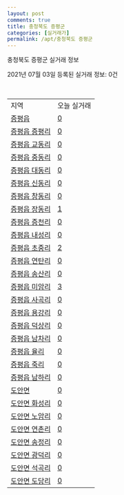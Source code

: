 ```yaml
---
layout: post
comments: true
title: 충청북도 증평군
categories: [실거래가]
permalink: /apt/충청북도 증평군
---
```


충청북도 증평군 실거래 정보

2021년 07월 03일 등록된 실거래 정보: 0건

<script type="text/javascript">
  google.charts.load('current', {'packages':['corechart']});
  google.charts.setOnLoadCallback(drawChart);

  function drawChart() {
    var data = google.visualization.arrayToDataTable([['거래일', '매매', '전월세', '전매'], ['20-07', 33, 140, 18], ['20-08', 283, 25, 1], ['20-09', 124, 48, 1], ['20-10', 41, 40, 5], ['20-11', 44, 43, 1], ['20-12', 43, 24, 10], ['21-01', 44, 11, 3], ['21-02', 33, 16, 10], ['21-03', 61, 20, 5], ['21-04', 57, 22, 17], ['21-05', 42, 20, 16], ['21-06', 25, 10, 10]]);

    var options = {
      title: '최근 유형별 거래량 추이',
      legend: { position: 'bottom' }
    };

    var chart = new google.visualization.LineChart(document.getElementById('columnchart_material'));
    chart.draw(data, (options));
  }
</script>

<div id="columnchart_material" style="width: 95%; margin-left: -35px"></div>
<br>
<table class="sortable">
  <tr>
    <td>지역</td>
    <td>오늘 실거래</td>
  </tr>

  
  <tr class="item">
    <td><a href="충청북도 증평군 증평읍">증평읍</a></td>
    <td><a href="충청북도 증평군 증평읍">0</a></td>
  </tr>
    

  <tr class="item">
    <td><a href="충청북도 증평군 증평읍 증평리">증평읍 증평리</a></td>
    <td><a href="충청북도 증평군 증평읍 증평리">0</a></td>
  </tr>
    

  <tr class="item">
    <td><a href="충청북도 증평군 증평읍 교동리">증평읍 교동리</a></td>
    <td><a href="충청북도 증평군 증평읍 교동리">0</a></td>
  </tr>
    

  <tr class="item">
    <td><a href="충청북도 증평군 증평읍 중동리">증평읍 중동리</a></td>
    <td><a href="충청북도 증평군 증평읍 중동리">0</a></td>
  </tr>
    

  <tr class="item">
    <td><a href="충청북도 증평군 증평읍 대동리">증평읍 대동리</a></td>
    <td><a href="충청북도 증평군 증평읍 대동리">0</a></td>
  </tr>
    

  <tr class="item">
    <td><a href="충청북도 증평군 증평읍 신동리">증평읍 신동리</a></td>
    <td><a href="충청북도 증평군 증평읍 신동리">0</a></td>
  </tr>
    

  <tr class="item">
    <td><a href="충청북도 증평군 증평읍 창동리">증평읍 창동리</a></td>
    <td><a href="충청북도 증평군 증평읍 창동리">0</a></td>
  </tr>
    

  <tr class="item">
    <td><a href="충청북도 증평군 증평읍 장동리">증평읍 장동리</a></td>
    <td><a href="충청북도 증평군 증평읍 장동리">1</a></td>
  </tr>
    

  <tr class="item">
    <td><a href="충청북도 증평군 증평읍 증천리">증평읍 증천리</a></td>
    <td><a href="충청북도 증평군 증평읍 증천리">0</a></td>
  </tr>
    

  <tr class="item">
    <td><a href="충청북도 증평군 증평읍 내성리">증평읍 내성리</a></td>
    <td><a href="충청북도 증평군 증평읍 내성리">0</a></td>
  </tr>
    

  <tr class="item">
    <td><a href="충청북도 증평군 증평읍 초중리">증평읍 초중리</a></td>
    <td><a href="충청북도 증평군 증평읍 초중리">2</a></td>
  </tr>
    

  <tr class="item">
    <td><a href="충청북도 증평군 증평읍 연탄리">증평읍 연탄리</a></td>
    <td><a href="충청북도 증평군 증평읍 연탄리">0</a></td>
  </tr>
    

  <tr class="item">
    <td><a href="충청북도 증평군 증평읍 송산리">증평읍 송산리</a></td>
    <td><a href="충청북도 증평군 증평읍 송산리">0</a></td>
  </tr>
    

  <tr class="item">
    <td><a href="충청북도 증평군 증평읍 미암리">증평읍 미암리</a></td>
    <td><a href="충청북도 증평군 증평읍 미암리">3</a></td>
  </tr>
    

  <tr class="item">
    <td><a href="충청북도 증평군 증평읍 사곡리">증평읍 사곡리</a></td>
    <td><a href="충청북도 증평군 증평읍 사곡리">0</a></td>
  </tr>
    

  <tr class="item">
    <td><a href="충청북도 증평군 증평읍 용강리">증평읍 용강리</a></td>
    <td><a href="충청북도 증평군 증평읍 용강리">0</a></td>
  </tr>
    

  <tr class="item">
    <td><a href="충청북도 증평군 증평읍 덕상리">증평읍 덕상리</a></td>
    <td><a href="충청북도 증평군 증평읍 덕상리">0</a></td>
  </tr>
    

  <tr class="item">
    <td><a href="충청북도 증평군 증평읍 남차리">증평읍 남차리</a></td>
    <td><a href="충청북도 증평군 증평읍 남차리">0</a></td>
  </tr>
    

  <tr class="item">
    <td><a href="충청북도 증평군 증평읍 율리">증평읍 율리</a></td>
    <td><a href="충청북도 증평군 증평읍 율리">0</a></td>
  </tr>
    

  <tr class="item">
    <td><a href="충청북도 증평군 증평읍 죽리">증평읍 죽리</a></td>
    <td><a href="충청북도 증평군 증평읍 죽리">0</a></td>
  </tr>
    

  <tr class="item">
    <td><a href="충청북도 증평군 증평읍 남하리">증평읍 남하리</a></td>
    <td><a href="충청북도 증평군 증평읍 남하리">0</a></td>
  </tr>
    

  <tr class="item">
    <td><a href="충청북도 증평군 도안면">도안면</a></td>
    <td><a href="충청북도 증평군 도안면">0</a></td>
  </tr>
    

  <tr class="item">
    <td><a href="충청북도 증평군 도안면 화성리">도안면 화성리</a></td>
    <td><a href="충청북도 증평군 도안면 화성리">0</a></td>
  </tr>
    

  <tr class="item">
    <td><a href="충청북도 증평군 도안면 노암리">도안면 노암리</a></td>
    <td><a href="충청북도 증평군 도안면 노암리">0</a></td>
  </tr>
    

  <tr class="item">
    <td><a href="충청북도 증평군 도안면 연촌리">도안면 연촌리</a></td>
    <td><a href="충청북도 증평군 도안면 연촌리">0</a></td>
  </tr>
    

  <tr class="item">
    <td><a href="충청북도 증평군 도안면 송정리">도안면 송정리</a></td>
    <td><a href="충청북도 증평군 도안면 송정리">0</a></td>
  </tr>
    

  <tr class="item">
    <td><a href="충청북도 증평군 도안면 광덕리">도안면 광덕리</a></td>
    <td><a href="충청북도 증평군 도안면 광덕리">0</a></td>
  </tr>
    

  <tr class="item">
    <td><a href="충청북도 증평군 도안면 석곡리">도안면 석곡리</a></td>
    <td><a href="충청북도 증평군 도안면 석곡리">0</a></td>
  </tr>
    

  <tr class="item">
    <td><a href="충청북도 증평군 도안면 도당리">도안면 도당리</a></td>
    <td><a href="충청북도 증평군 도안면 도당리">0</a></td>
  </tr>
    


</table>


    